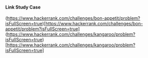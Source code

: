 
#### Link Study Case
(https://www.hackerrank.com/challenges/bon-appetit/problem?isFullScreen=true)[https://www.hackerrank.com/challenges/bon-appetit/problem?isFullScreen=true]
(https://www.hackerrank.com/challenges/kangaroo/problem?isFullScreen=true)[https://www.hackerrank.com/challenges/kangaroo/problem?isFullScreen=true]